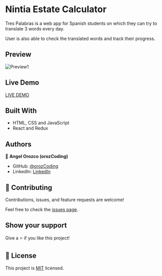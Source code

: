 # Nintia Estate Calculator

Tres Palabras is a web app for Spanish students on which they can try to translate 3 words every day.

User is also able to check the translated words and track their progress.

## Preview

![Preview1](./public/trespalabras.gif)

## Live Demo

[LIVE DEMO](https://trespalabras.netlify.app/)

## Built With

- HTML, CSS and JavaScript
- React and Redux

## Authors

👤 **Angel Orozco (orozCoding)**

- GitHub: [@orozCoding](https://github.com/orozCoding)
- LinkedIn: [LinkedIn](https://www.linkedin.com/in/angel-orozco-652230228/)

## 🤝 Contributing

Contributions, issues, and feature requests are welcome!

Feel free to check the [issues page](../../issues/).

## Show your support

Give a ⭐️ if you like this project!

## 📝 License

This project is [MIT](./MIT.md) licensed.
